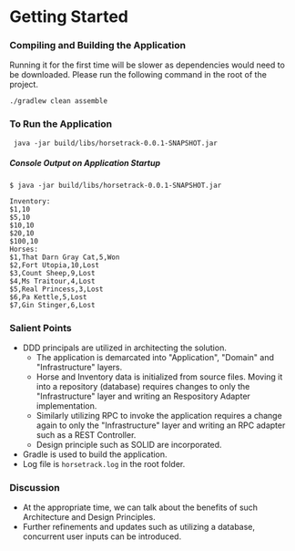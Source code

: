 # Getting Started

### Compiling and Building the Application
Running it for the first time will be slower as dependencies would need to be downloaded. Please run the following command in the root of the project.
```
./gradlew clean assemble
```

### To Run the Application
```
 java -jar build/libs/horsetrack-0.0.1-SNAPSHOT.jar
```

#####  Console Output on Application Startup
```
$ java -jar build/libs/horsetrack-0.0.1-SNAPSHOT.jar             

Inventory:
$1,10
$5,10
$10,10
$20,10
$100,10
Horses:
$1,That Darn Gray Cat,5,Won
$2,Fort Utopia,10,Lost
$3,Count Sheep,9,Lost
$4,Ms Traitour,4,Lost
$5,Real Princess,3,Lost
$6,Pa Kettle,5,Lost
$7,Gin Stinger,6,Lost

```

### Salient Points
- DDD principals are utilized in architecting the solution.
  * The application is demarcated into "Application", "Domain" and "Infrastructure" layers.
  * Horse and Inventory data is initialized from source files. Moving it into a repository (database) requires changes to only the "Infrastructure" layer and writing an Respository Adapter implementation.
  * Similarly utilizing RPC to invoke the application requires a change again to only the "Infrastructure" layer and writing an RPC adapter such as a REST Controller.
  * Design principle such as SOLID are incorporated. 
- Gradle is used to build the application.
- Log file is `horsetrack.log` in the root folder.

### Discussion
- At the appropriate time, we can talk about the benefits of such Architecture and Design Principles.
- Further refinements and updates such as utilizing a database, concurrent user inputs can be introduced.
